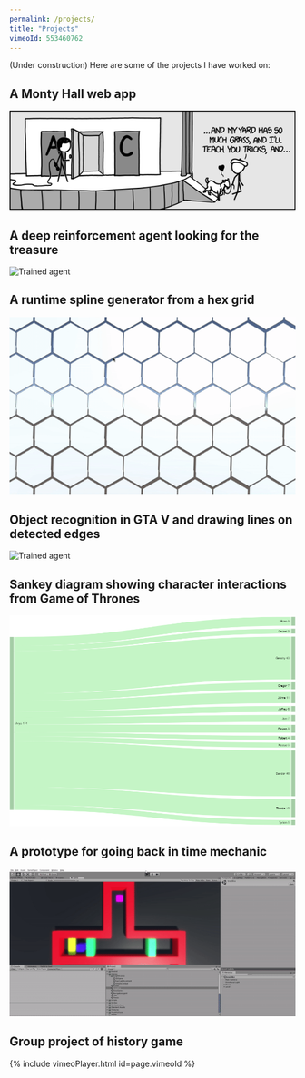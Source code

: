 ```yaml
---
permalink: /projects/
title: "Projects"
vimeoId: 553460762
---
```

(Under construction)
Here are some of the projects I have worked on:

## A Monty Hall web app
![Trained agent](/assets/images/monty.png)
## A deep reinforcement agent looking for the treasure
![Trained agent](/assets/images/2dagent.gif)
## A runtime spline generator from a hex grid
![Splines](/assets/images/spline.gif)
## Object recognition in GTA V and drawing lines on detected edges
![Trained agent](/assets/images/gta5agent.gif)
## Sankey diagram showing character interactions from Game of Thrones
![Arya interactions](/assets/images/arya.png)
## A prototype for going back in time mechanic
![Back in time](/assets/images/backintime.gif)
## Group project of history game 
{% include vimeoPlayer.html id=page.vimeoId %}
